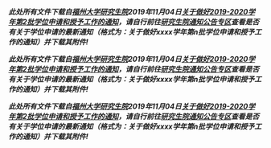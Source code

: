 ***此处所有文件下载自[福州大学研究生院](http://yjsy.fzu.edu.cn)2019年11月04日[关于做好2019-2020学年第2批学位申请和授予工作的通知](https://yjsy.fzu.edu.cn/html/tzgg/2019/11/04/5d1a9bf9-27fb-415a-bfa6-8e0074d2c8ab.html)，请自行前往[研究生院通知公告专区](http://yjsy.fzu.edu.cn/html/tzgg/1.html)查看是否有关于学位申请的最新通知（格式为：关于做好xxxx学年第n批学位申请和授予工作的通知）并下载其附件!***

***此处所有文件下载自[福州大学研究生院](http://yjsy.fzu.edu.cn)2019年11月04日[关于做好2019-2020学年第2批学位申请和授予工作的通知](https://yjsy.fzu.edu.cn/html/tzgg/2019/11/04/5d1a9bf9-27fb-415a-bfa6-8e0074d2c8ab.html)，请自行前往[研究生院通知公告专区](http://yjsy.fzu.edu.cn/html/tzgg/1.html)查看是否有关于学位申请的最新通知（格式为：关于做好xxxx学年第n批学位申请和授予工作的通知）并下载其附件!***

***此处所有文件下载自[福州大学研究生院](http://yjsy.fzu.edu.cn)2019年11月04日[关于做好2019-2020学年第2批学位申请和授予工作的通知](https://yjsy.fzu.edu.cn/html/tzgg/2019/11/04/5d1a9bf9-27fb-415a-bfa6-8e0074d2c8ab.html)，请自行前往[研究生院通知公告专区](http://yjsy.fzu.edu.cn/html/tzgg/1.html)查看是否有关于学位申请的最新通知（格式为：关于做好xxxx学年第n批学位申请和授予工作的通知）并下载其附件!***